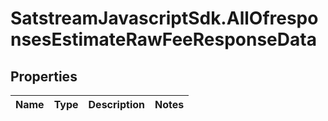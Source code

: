 # SatstreamJavascriptSdk.AllOfresponsesEstimateRawFeeResponseData

## Properties
Name | Type | Description | Notes
------------ | ------------- | ------------- | -------------
